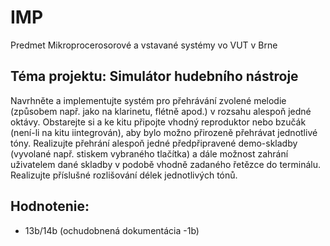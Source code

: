# IMP
Predmet Mikroprocerosorové a vstavané systémy vo VUT v Brne

## Téma projektu: Simulátor hudebního nástroje
Navrhněte a implementujte systém pro přehrávání zvolené melodie (způsobem např. jako na klarinetu, flétně apod.) v rozsahu alespoň jedné oktávy. Obstarejte si a ke kitu připojte vhodný reproduktor nebo bzučák (není-li na kitu iintegrován), aby bylo možno přirozeně přehrávat jednotlivé tóny. Realizujte přehrání alespoň jedné předpřipravené demo-skladby (vyvolané např. stiskem vybraného tlačítka) a dále možnost zahrání uživatelem dané skladby v podobě vhodně zadaného řetězce do terminálu. Realizujte příslušné rozlišování délek jednotlivých tónů.

## Hodnotenie:
- 13b/14b (ochudobnená dokumentácia -1b)
